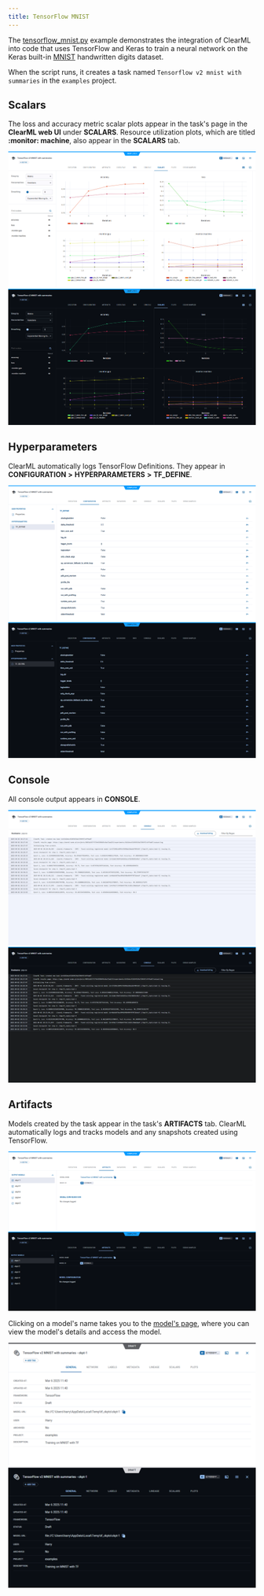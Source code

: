 ```yaml
---
title: TensorFlow MNIST
---
```


The [tensorflow_mnist.py](https://github.com/clearml/clearml/blob/master/examples/frameworks/tensorflow/tensorflow_mnist.py) 
example demonstrates the integration of ClearML into code that uses TensorFlow and Keras to train a neural network on 
the Keras built-in [MNIST](https://www.tensorflow.org/api_docs/python/tf/keras/datasets/mnist) handwritten digits dataset. 

When the script runs, it creates a task named `Tensorflow v2 mnist with summaries` in the `examples` project.

## Scalars

The loss and accuracy metric scalar plots appear in the task's page in the **ClearML web UI** under 
**SCALARS**. Resource utilization plots, which are titled **:monitor: machine**, also appear in the **SCALARS** tab.

![Task scalars](../../../img/examples_tensorflow_mnist_06.png#light-mode-only)
![Task scalars](../../../img/examples_tensorflow_mnist_06_dark.png#dark-mode-only)

## Hyperparameters

ClearML automatically logs TensorFlow Definitions. They appear in **CONFIGURATION** **>** **HYPERPARAMETERS** 
**>** **TF_DEFINE**.

![Task hyperparameters](../../../img/examples_tensorflow_mnist_01.png#light-mode-only)
![Task hyperparameters](../../../img/examples_tensorflow_mnist_01_dark.png#dark-mode-only)

## Console

All console output appears in **CONSOLE**.

![Task console](../../../img/examples_tensorflow_mnist_05.png#light-mode-only)
![Task console](../../../img/examples_tensorflow_mnist_05_dark.png#dark-mode-only)

## Artifacts

Models created by the task appear in the task's **ARTIFACTS** tab. ClearML automatically logs and tracks 
models and any snapshots created using TensorFlow. 

![Task models](../../../img/examples_tensorflow_mnist_03.png#light-mode-only)
![Task models](../../../img/examples_tensorflow_mnist_03_dark.png#dark-mode-only)

Clicking on a model's name takes you to the [model's page](../../../webapp/webapp_model_viewing.md), where you can 
view the model's details and access the model.


![Model details](../../../img/examples_tensorflow_mnist_10.png#light-mode-only)
![Model details](../../../img/examples_tensorflow_mnist_10_dark.png#dark-mode-only)